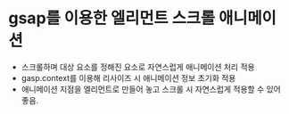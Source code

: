 # gsap를 이용한 엘리먼트 스크롤 애니메이션 
 - 스크롤하며 대상 요소를 정해진 요소로 자연스럽게 애니메이션 처리 적용
 - gasp.context를 이용해 리사이즈 시 애니메이션 정보 초기화 적용
 - 애니메이션 지점을 엘리먼트로 만들어 놓고 스크롤 시 자연스럽게 적용할 수 있어 좋음.